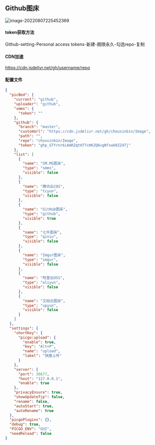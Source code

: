 ## Github图床

![image-20220807225452369](https://cdn.jsdelivr.net/gh/chousinbin/Image/Picgo%E9%85%8D%E7%BD%AE.png)

#### token获取方法

Github-setting-Personal access tokens-新建-期限永久-勾选repo-复制

#### CDN加速

https://cdn.jsdelivr.net/gh/username/repo



#### 配置文件

```json
{
  "picBed": {
    "current": "github",
    "uploader": "github",
    "smms": {
      "token": ""
    },
    "github": {
      "branch": "master",
      "customUrl": "https://cdn.jsdelivr.net/gh/chousinbin/Image",
      "path": "",
      "repo": "chousinbin/Image",
      "token": "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"
    },
    "list": [
      {
        "name": "SM.MS图床",
        "type": "smms",
        "visible": false
      },
      {
        "name": "腾讯云COS",
        "type": "tcyun",
        "visible": false
      },
      {
        "name": "GitHub图床",
        "type": "github",
        "visible": true
      },
      {
        "name": "七牛图床",
        "type": "qiniu",
        "visible": false
      },
      {
        "name": "Imgur图床",
        "type": "imgur",
        "visible": false
      },
      {
        "name": "阿里云OSS",
        "type": "aliyun",
        "visible": false
      },
      {
        "name": "又拍云图床",
        "type": "upyun",
        "visible": false
      }
    ]
  },
  "settings": {
    "shortKey": {
      "picgo:upload": {
        "enable": true,
        "key": "Alt+P",
        "name": "upload",
        "label": "快捷上传"
      }
    },
    "server": {
      "port": 36677,
      "host": "127.0.0.1",
      "enable": true
    },
    "privacyEnsure": true,
    "showUpdateTip": false,
    "rename": false,
    "autoStart": true,
    "autoRename": true
  },
  "picgoPlugins": {},
  "debug": true,
  "PICGO_ENV": "GUI",
  "needReload": false
}
```

